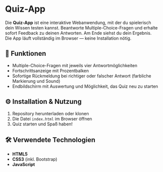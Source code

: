 # Quiz-App  

Die **Quiz-App** ist eine interaktive Webanwendung, mit der du spielerisch dein Wissen testen kannst. Beantworte Multiple-Choice-Fragen und erhalte sofort Feedback zu deinen Antworten. Am Ende siehst du dein Ergebnis. Die App läuft vollständig im Browser — keine Installation nötig.  

## 🎯 Funktionen  

- Multiple-Choice-Fragen mit jeweils vier Antwortmöglichkeiten  
- Fortschrittsanzeige mit Prozentbalken  
- Sofortige Rückmeldung bei richtiger oder falscher Antwort (farbliche Markierung und Sound)  
- Endbildschirm mit Auswertung und Möglichkeit, das Quiz neu zu starten  

## ⚙️ Installation & Nutzung  

1. Repository herunterladen oder klonen  
2. Die Datei `index.html` im Browser öffnen  
3. Quiz starten und Spaß haben!  

## 🛠️ Verwendete Technologien  

- **HTML5**  
- **CSS3** (inkl. Bootstrap)  
- **JavaScript**  